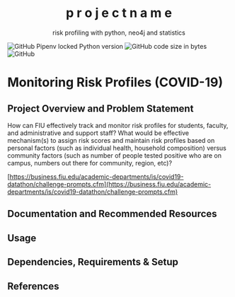 <p align="center">
  <h1 align="center" fontsize="2em">p r o j e c t n a m e</h1>
</p>

<p align="center">risk profiling with python, neo4j and statistics</p>

![GitHub Pipenv locked Python version](https://img.shields.io/github/pipenv/locked/python-version/eitanflor/MonitoringRiskProfiles_COVID-19)
![GitHub code size in bytes](https://img.shields.io/github/languages/code-size/eitanflor/MonitoringRiskProfiles_COVID-19)
![GitHub](https://img.shields.io/github/license/eitanflor/MonitoringRiskProfiles_COVID-19)

# Monitoring Risk Profiles (COVID-19)

## Project Overview and Problem Statement
How can FIU effectively track and monitor risk profiles for students, faculty, and administrative and support staff? What would be effective mechanism(s) to assign risk scores and maintain risk profiles based on personal factors (such as individual health, household composition) versus community factors (such as number of people tested positive who are on campus, numbers out there for community, region, etc)?

[https://business.fiu.edu/academic-departments/is/covid19-datathon/challenge-prompts.cfm](https://business.fiu.edu/academic-departments/is/covid19-datathon/challenge-prompts.cfm)

## Documentation and Recommended Resources

## Usage

## Dependencies, Requirements & Setup

## References 

